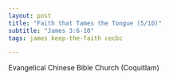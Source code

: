 ```yaml
---
layout: post
title: "Faith that Tames the Tongue (5/10)"
subtitle: "James 3:6-10"
tags: james keep-the-faith cecbc

---
```


Evangelical Chinese Bible Church (Coquitlam)
